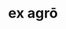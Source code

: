 ---
title: ex agrō
meaning: out of the field
ch: 4
di: (ablative singular)
pos: prepphrase
preposition: ex
noun: agro
---